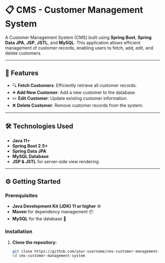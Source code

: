 # 📋 CMS - Customer Management System

A Customer Management System (CMS) built using **Spring Boot**, **Spring Data JPA**, **JSP**, **JSTL**, and **MySQL**. This application allows efficient management of customer records, enabling users to fetch, add, edit, and delete customers. 

---

## 🚀 Features

- 🔍 **Fetch Customers**: Efficiently retrieve all customer records.
- ➕ **Add New Customer**: Add a new customer to the database.
- ✏️ **Edit Customer**: Update existing customer information.
- ❌ **Delete Customer**: Remove customer records from the system.

---

## 🛠️ Technologies Used

- **Java 11+**
- **Spring Boot 2.5+**
- **Spring Data JPA**
- **MySQL Database**
- **JSP & JSTL** for server-side view rendering

---

## ⚙️ Getting Started

### Prerequisites

- **Java Development Kit (JDK) 11 or higher** ⚙️
- **Maven** for dependency management 📦
- **MySQL** for the database 💾

### Installation

1. **Clone the repository:**

   ```bash
   git clone https://github.com/your-username/cms-customer-management-system.git
   cd cms-customer-management-system
